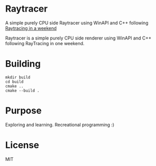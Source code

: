 # Raytracer

A simple purely CPU side Raytracer using WinAPI and C++ following [Raytracing in a weekend](https://raytracing.github.io/books/RayTracingInOneWeekend.html)

Raytracer is a simple purely CPU side renderer using WinAPI and C++ following RayTracing in one weekend.

# Building

```
mkdir build
cd build
cmake ..
cmake --build .
```

# Purpose

Exploring and learning. Recreational programming :)

# License

MIT
